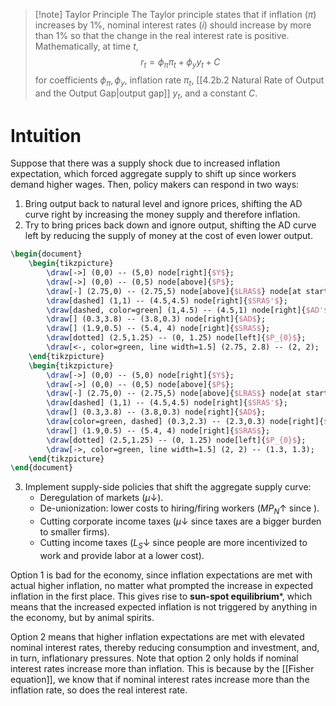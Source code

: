 >[!note] Taylor Principle
>The Taylor principle states that if inflation ($\pi$) increases by 1%, nominal interest rates ($i$) should increase by more than 1% so that the change in the real interest rate is positive. Mathematically, at time $t$,
>$$r_t=\phi_\pi \pi_t + \phi_y y_t + C$$
>for coefficients $\phi_\pi,\phi_y$, inflation rate $\pi_t$, [[4.2b.2 Natural Rate of Output and the Output Gap|output gap]] $y_t$, and a constant $C$.
# Intuition
Suppose that there was a supply shock due to increased inflation expectation, which forced aggregate supply to shift up since workers demand higher wages. Then, policy makers can respond in two ways:
1. Bring output back to natural level and ignore prices, shifting the AD curve right by increasing the money supply and therefore inflation.
2. Try to bring prices back down and ignore output, shifting the AD curve left by reducing the supply of money at the cost of even lower output.
```tikz
\begin{document}
	\begin{tikzpicture}
	    \draw[->] (0,0) -- (5,0) node[right]{$Y$};
	    \draw[->] (0,0) -- (0,5) node[above]{$P$};
	    \draw[-] (2.75,0) -- (2.75,5) node[above]{$LRAS$} node[at start, below]{$Y_N$};
	    \draw[dashed] (1,1) -- (4.5,4.5) node[right]{$SRAS'$};
	    \draw[dashed, color=green] (1,4.5) -- (4.5,1) node[right]{$AD'$};
	    \draw[] (0.3,3.8) -- (3.8,0.3) node[right]{$AD$};
	    \draw[] (1.9,0.5) -- (5.4, 4) node[right]{$SRAS$};
	    \draw[dotted] (2.5,1.25) -- (0, 1.25) node[left]{$P_{0}$};
	    \draw[<-, color=green, line width=1.5] (2.75, 2.8) -- (2, 2);
	\end{tikzpicture}
	\begin{tikzpicture}
	    \draw[->] (0,0) -- (5,0) node[right]{$Y$};
	    \draw[->] (0,0) -- (0,5) node[above]{$P$};
	    \draw[-] (2.75,0) -- (2.75,5) node[above]{$LRAS$} node[at start, below]{$Y_N$};
	    \draw[dashed] (1,1) -- (4.5,4.5) node[right]{$SRAS'$};
	    \draw[] (0.3,3.8) -- (3.8,0.3) node[right]{$AD$};
	    \draw[color=green, dashed] (0.3,2.3) -- (2.3,0.3) node[right]{$AD'$};
	    \draw[] (1.9,0.5) -- (5.4, 4) node[right]{$SRAS$};
	    \draw[dotted] (2.5,1.25) -- (0, 1.25) node[left]{$P_{0}$};
	    \draw[->, color=green, line width=1.5] (2, 2) -- (1.3, 1.3);
	\end{tikzpicture}
\end{document}
```
3. Implement supply-side policies that shift the aggregate supply curve:
	- Deregulation of markets ($\mu \downarrow$).
	- De-unionization: lower costs to hiring/firing workers ($MP_N \uparrow$ since ).
	- Cutting corporate income taxes ($\mu \downarrow$ since taxes are a bigger burden to smaller firms).
	- Cutting income taxes ($L_S \downarrow$ since people are more incentivized to work and provide labor at a lower cost).

Option 1 is bad for the economy, since inflation expectations are met with actual higher inflation, no matter what prompted the increase in expected inflation in the first place. This gives rise to **sun-spot equilibrium***, which means that the increased expected inflation is not triggered by anything in the economy, but by animal spirits.

Option 2 means that higher inflation expectations are met with elevated nominal interest rates, thereby reducing consumption and investment, and, in turn, inflationary pressures. Note that option 2 only holds if nominal interest rates increase more than inflation. This is because by the [[Fisher equation]], we know that if nominal interest rates increase more than the inflation rate, so does the real interest rate.


